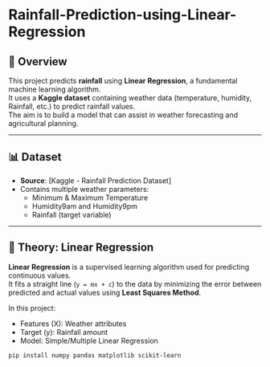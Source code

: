 # Rainfall-Prediction-using-Linear-Regression
## 📌 Overview
This project predicts **rainfall** using **Linear Regression**, a fundamental machine learning algorithm.  
It uses a **Kaggle dataset** containing weather data (temperature, humidity, Rainfall, etc.) to predict rainfall values.  
The aim is to build a model that can assist in weather forecasting and agricultural planning.

---

## 📊 Dataset
- **Source**: [Kaggle - Rainfall Prediction Dataset]
- Contains multiple weather parameters:
  - Minimum & Maximum Temperature
  - Humidity9am and Humidity9pm
  - Rainfall (target variable)

---

## 🧠 Theory: Linear Regression
**Linear Regression** is a supervised learning algorithm used for predicting continuous values.  
It fits a straight line (`y = mx + c`) to the data by minimizing the error between predicted and actual values using **Least Squares Method**.  

In this project:
- Features (X): Weather attributes
- Target (y): Rainfall amount
- Model: Simple/Multiple Linear Regression


```bash
pip install numpy pandas matplotlib scikit-learn
